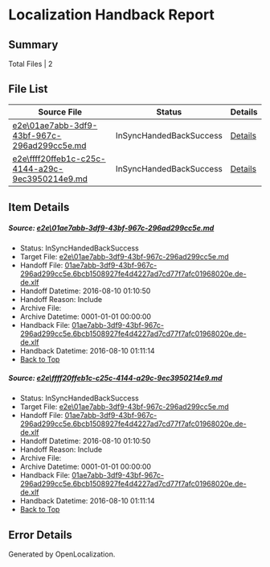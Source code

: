 # <a name='report-top'></a> Localization Handback Report

## Summary
 Total Files | 2

## File List
 Source File | Status | Details 
 ----------- | ------ | ------- 
 [e2e\01ae7abb-3df9-43bf-967c-296ad299cc5e.md](https://github.com/OpenLocalizationTestOrg/oltest/blob/b0c05c697e0e6ed19e531bf514e4655aeb398bab/e2e/01ae7abb-3df9-43bf-967c-296ad299cc5e.md) | InSyncHandedBackSuccess | [Details](#460330db521bf782be45e66082dae8aa278959361)
 [e2e\ffff20ffeb1c-c25c-4144-a29c-9ec3950214e9.md](https://github.com/OpenLocalizationTestOrg/oltest/blob/b0c05c697e0e6ed19e531bf514e4655aeb398bab/e2e/ffff20ffeb1c-c25c-4144-a29c-9ec3950214e9.md) | InSyncHandedBackSuccess | [Details](#460330db521bf782be45e66082dae8aa278959362)

## Item Details
##### <a name='460330db521bf782be45e66082dae8aa278959361'></a> Source: [e2e\01ae7abb-3df9-43bf-967c-296ad299cc5e.md](https://github.com/OpenLocalizationTestOrg/oltest/blob/b0c05c697e0e6ed19e531bf514e4655aeb398bab/e2e/01ae7abb-3df9-43bf-967c-296ad299cc5e.md)
* Status: InSyncHandedBackSuccess
* Target File: [e2e\01ae7abb-3df9-43bf-967c-296ad299cc5e.md](https://github.com/OpenLocalizationTestOrg/ol-test-dede/blob/4e32c11ce47b9d9cc0a877ad151942347949b376/e2e/01ae7abb-3df9-43bf-967c-296ad299cc5e.md)
* Handoff File: [01ae7abb-3df9-43bf-967c-296ad299cc5e.6bcb1508927fe4d4227ad7cd77f7afc01968020e.de-de.xlf](https://github.com/OpenLocalizationTestOrg/olhandoff-e2e/blob/8b9d9c8ff69a5cb3deb49b04b9106aa87eedf63d/ol-handoff/OpenLocalizationTestOrg/ol-test-dede/ci/ht/01ae7abb-3df9-43bf-967c-296ad299cc5e.6bcb1508927fe4d4227ad7cd77f7afc01968020e.de-de.xlf)
* Handoff Datetime: 2016-08-10 01:10:50
* Handoff Reason: Include
* Archive File: 
* Archive Datetime: 0001-01-01 00:00:00
* Handback File: [01ae7abb-3df9-43bf-967c-296ad299cc5e.6bcb1508927fe4d4227ad7cd77f7afc01968020e.de-de.xlf](https://github.com/OpenLocalizationTestOrg/olhandback-e2e/blob/a35a733fec5e52fe418313142a26b9c2dbee14fb/ol-handback/OpenLocalizationTestOrg/ol-test-dede/ci/ht/01ae7abb-3df9-43bf-967c-296ad299cc5e.6bcb1508927fe4d4227ad7cd77f7afc01968020e.de-de.xlf)
* Handback Datetime: 2016-08-10 01:11:14
* [Back to Top](#report-top)

##### <a name='460330db521bf782be45e66082dae8aa278959362'></a> Source: [e2e\ffff20ffeb1c-c25c-4144-a29c-9ec3950214e9.md](https://github.com/OpenLocalizationTestOrg/oltest/blob/b0c05c697e0e6ed19e531bf514e4655aeb398bab/e2e/ffff20ffeb1c-c25c-4144-a29c-9ec3950214e9.md)
* Status: InSyncHandedBackSuccess
* Target File: [e2e\01ae7abb-3df9-43bf-967c-296ad299cc5e.md](https://github.com/OpenLocalizationTestOrg/ol-test-dede/blob/4e32c11ce47b9d9cc0a877ad151942347949b376/e2e/01ae7abb-3df9-43bf-967c-296ad299cc5e.md)
* Handoff File: [01ae7abb-3df9-43bf-967c-296ad299cc5e.6bcb1508927fe4d4227ad7cd77f7afc01968020e.de-de.xlf](https://github.com/OpenLocalizationTestOrg/olhandoff-e2e/blob/8b9d9c8ff69a5cb3deb49b04b9106aa87eedf63d/ol-handoff/OpenLocalizationTestOrg/ol-test-dede/ci/ht/01ae7abb-3df9-43bf-967c-296ad299cc5e.6bcb1508927fe4d4227ad7cd77f7afc01968020e.de-de.xlf)
* Handoff Datetime: 2016-08-10 01:10:50
* Handoff Reason: Include
* Archive File: 
* Archive Datetime: 0001-01-01 00:00:00
* Handback File: [01ae7abb-3df9-43bf-967c-296ad299cc5e.6bcb1508927fe4d4227ad7cd77f7afc01968020e.de-de.xlf](https://github.com/OpenLocalizationTestOrg/olhandback-e2e/blob/a35a733fec5e52fe418313142a26b9c2dbee14fb/ol-handback/OpenLocalizationTestOrg/ol-test-dede/ci/ht/01ae7abb-3df9-43bf-967c-296ad299cc5e.6bcb1508927fe4d4227ad7cd77f7afc01968020e.de-de.xlf)
* Handback Datetime: 2016-08-10 01:11:14
* [Back to Top](#report-top)


## Error Details

Generated by OpenLocalization.
